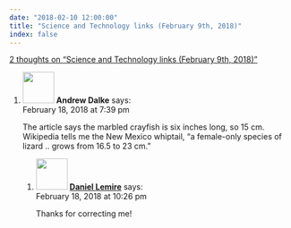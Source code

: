 ```yaml
---
date: "2018-02-10 12:00:00"
title: "Science and Technology links (February 9th, 2018)"
index: false
---
```


[2 thoughts on &ldquo;Science and Technology links (February 9th, 2018)&rdquo;](/lemire/blog/2018/02-10-science-and-technology-links-february-9th-2018)

<ol class="comment-list">
<li id="comment-297048" class="comment even thread-even depth-1 parent">
<div class="comment-author vcard">
<img alt src="https://secure.gravatar.com/avatar/2d3e32506243224474e7292fab5fddba?s=56&#038;d=mm&#038;r=g" srcset="https://secure.gravatar.com/avatar/2d3e32506243224474e7292fab5fddba?s=112&#038;d=mm&#038;r=g 2x" class="avatar avatar-56 photo" height="56" width="56" decoding="async" /> <b class="fn">Andrew Dalke</b> <span class="says">says:</span> </div>
<div class="comment-metadata"><time datetime="2018-02-18T19:39:11+00:00">February 18, 2018 at 7:39 pm</time></a> </div>
<div class="comment-content">
<p>The article says the marbled crayfish is six inches long, so 15 cm. Wikipedia tells me the New Mexico whiptail, &ldquo;a female-only species of lizard .. grows from 16.5 to 23 cm.&rdquo;</p>
</div>
<ol class="children">
<li id="comment-297058" class="comment byuser comment-author-lemire bypostauthor odd alt depth-2">
<div class="comment-author vcard">
<img alt src="https://secure.gravatar.com/avatar/2ca999bef9535950f5b84281a4dab006?s=56&#038;d=mm&#038;r=g" srcset="https://secure.gravatar.com/avatar/2ca999bef9535950f5b84281a4dab006?s=112&#038;d=mm&#038;r=g 2x" class="avatar avatar-56 photo" height="56" width="56" decoding="async" /> <b class="fn"><a href="https://lemire.me/en/" class="url" rel="ugc">Daniel Lemire</a></b> <span class="says">says:</span> </div>
<div class="comment-metadata"><time datetime="2018-02-18T22:26:59+00:00">February 18, 2018 at 10:26 pm</time></a> </div>
<div class="comment-content">
<p>Thanks for correcting me!</p>
</div>
</li>
</ol>
</li>
</ol>
